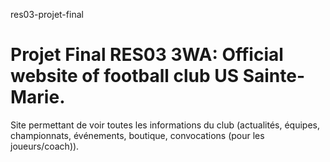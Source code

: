 res03-projet-final
# Projet Final RES03 3WA: Official website of football club US Sainte-Marie.
Site permettant de voir toutes les informations du club (actualités, équipes, championnats, événements, boutique, convocations (pour les joueurs/coach)).

